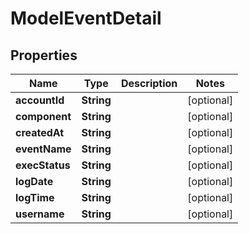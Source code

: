 

# ModelEventDetail


## Properties

| Name | Type | Description | Notes |
|------------ | ------------- | ------------- | -------------|
|**accountId** | **String** |  |  [optional] |
|**component** | **String** |  |  [optional] |
|**createdAt** | **String** |  |  [optional] |
|**eventName** | **String** |  |  [optional] |
|**execStatus** | **String** |  |  [optional] |
|**logDate** | **String** |  |  [optional] |
|**logTime** | **String** |  |  [optional] |
|**username** | **String** |  |  [optional] |



